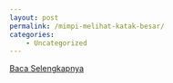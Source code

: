 ```yaml
---
layout: post
permalink: /mimpi-melihat-katak-besar/
categories:
    - Uncategorized
---
```


[Baca Selengkapnya](/03)